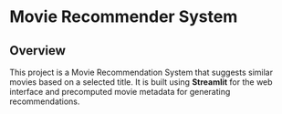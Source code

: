 # Movie Recommender System

## Overview
This project is a Movie Recommendation System that suggests similar movies based on a selected title. It is built using **Streamlit** for the web interface and precomputed movie metadata for generating recommendations.
